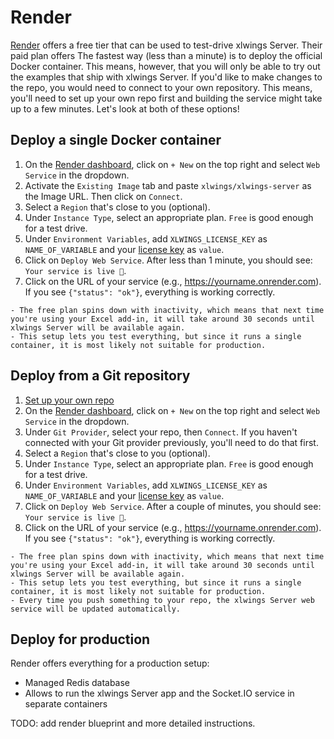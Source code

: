 # Render

[Render](https://render.com/) offers a free tier that can be used to test-drive xlwings Server. Their paid plan offers The fastest way (less than a minute) is to deploy the official Docker container. This means, however, that you will only be able to try out the examples that ship with xlwings Server. If you'd like to make changes to the repo, you would need to connect to your own repository. This means, you'll need to set up your own repo first and building the service might take up to a few minutes. Let's look at both of these options!

## Deploy a single Docker container

1. On the [Render dashboard](https://dashboard.render.com/), click on `+ New` on the top right and select `Web Service` in the dropdown.
2. Activate the `Existing Image` tab and paste `xlwings/xlwings-server` as the Image URL. Then click on `Connect`.
3. Select a `Region` that's close to you (optional).
4. Under `Instance Type`, select an appropriate plan. `Free` is good enough for a test drive.
5. Under `Environment Variables`, add `XLWINGS_LICENSE_KEY` as `NAME_OF_VARIABLE` and your [license key](https://www.xlwings.org/trial) as `value`.
6. Click on `Deploy Web Service`. After less than 1 minute, you should see: `Your service is live 🎉`.
7. Click on the URL of your service (e.g., https://yourname.onrender.com). If you see `{"status": "ok"}`, everything is working correctly.

```{note}
- The free plan spins down with inactivity, which means that next time you're using your Excel add-in, it will take around 30 seconds until xlwings Server will be available again.
- This setup lets you test everything, but since it runs a single container, it is most likely not suitable for production.
```

## Deploy from a Git repository

1. [Set up your own repo](repo_setup.md)
2. On the [Render dashboard](https://dashboard.render.com/), click on `+ New` on the top right and select `Web Service` in the dropdown.
3. Under `Git Provider`, select your repo, then `Connect`. If you haven't connected with your Git provider previously, you'll need to do that first.
4. Select a `Region` that's close to you (optional).
5. Under `Instance Type`, select an appropriate plan. `Free` is good enough for a test drive.
6. Under `Environment Variables`, add `XLWINGS_LICENSE_KEY` as `NAME_OF_VARIABLE` and your [license key](https://www.xlwings.org/trial) as `value`.
7. Click on `Deploy Web Service`. After a couple of minutes, you should see: `Your service is live 🎉`.
8. Click on the URL of your service (e.g., https://yourname.onrender.com). If you see `{"status": "ok"}`, everything is working correctly.

```{note}
- The free plan spins down with inactivity, which means that next time you're using your Excel add-in, it will take around 30 seconds until xlwings Server will be available again.
- This setup lets you test everything, but since it runs a single container, it is most likely not suitable for production.
- Every time you push something to your repo, the xlwings Server web service will be updated automatically.
```

## Deploy for production

Render offers everything for a production setup:

- Managed Redis database
- Allows to run the xlwings Server app and the Socket.IO service in separate containers

TODO: add render blueprint and more detailed instructions.
